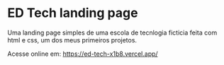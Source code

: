 # ED Tech landing page
Uma landing page simples de uma escola de tecnlogia ficticia feita com html e css, um dos meus primeiros projetos.

Acesse online em: https://ed-tech-x1b8.vercel.app/
